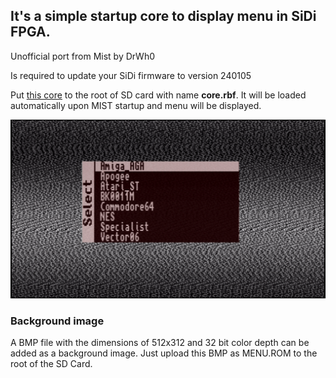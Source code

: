 ## It's a simple startup core to display menu in SiDi FPGA.

Unofficial port from Mist by DrWh0

Is required to update your SiDi firmware to version 240105


Put [this core](https://github.com/Dalekamistoso/drwh0-computer-sidi/release/menu.rbf) to the root of SD card with name **core.rbf**. 
It will be loaded automatically upon MIST startup and menu will be displayed. 

![screenshot](menu.png)

### Background image

A BMP file with the dimensions of 512x312 and 32 bit color depth can be added as a background image. 
Just upload this BMP as MENU.ROM to the root of the SD Card.
